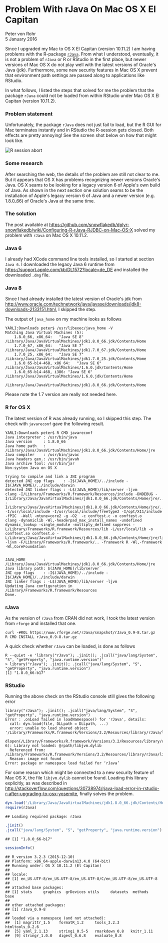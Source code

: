 # Problem With rJava On Mac OS X El Capitan
Peter von Rohr  
5 January 2016  









Since I upgraded my Mac to OS X El Capitan (version 10.11.2) I am having problems with the R-package [`rJava`](https://www.rforge.net/rJava). From what I understood, eventually, it is not a problem of `rJava` or R or RStudio in the first place, but newer versions of Mac OS X do not play well with the latest versions of Oracle's Java (jdk). Furthermore, some new security features in Mac OS X prevent that environment path settings are passed along to applications like RStudio. 

In what follows, I listed the steps that solved for me the problem that the package `rJava` could not be loaded from within RStudio under Mac OS X El Capitan (version 10.11.2). 

### Problem statement
Unfortunately, the package `rJava` does not just fail to load, but the R GUI for Mac terminates instantly and in RStudio the R-session gets closed. Both effects are pretty annoying! See the screen shot below on how that might look like.

![R session abort](http://charlotte-ngs.github.io/img/2016-01-05-MacOsXrJavaProblem/RSessionAbort.png)

### Some research
After searching the web, the details of the problem are still not clear to me. But it appears that OS X has problems recognizing newer versions Oracle's Java. OS X seams to be looking for a legacy version 6 of Apple's own build of Java. As shown in the next section one solution seams to be the installation of Apple's legacy version 6 of Java and a newer version (e.g. 1.8.0_66) of Oracle's Java at the same time. 

### The solution
The post available at https://github.com/snowflakedb/dplyr-snowflakedb/wiki/Configuring-R-rJava-RJDBC-on-Mac-OS-X solved my problem with `rJava` on Mac OS X 10.11.2. 

### Java 6
I already had XCode command line tools installed, so I started at section `Java 6`. I downloaded the legacy Java 6 runtime from https://support.apple.com/kb/DL1572?locale=de_DE and installed the downloaded `.dmg` file.

### Java 8
Since I had already installed the latest version of Oracle's jdk from http://www.oracle.com/technetwork/java/javase/downloads/jdk8-downloads-2133151.html, I skipped the step.

The output of `java_home` on my machine looks as follows

```
YARLI:Downloads peter$ /usr/libexec/java_home -V
Matching Java Virtual Machines (5):
    1.8.0_66, x86_64:	"Java SE 8"	/Library/Java/JavaVirtualMachines/jdk1.8.0_66.jdk/Contents/Home
    1.7.0_67, x86_64:	"Java SE 7"	/Library/Java/JavaVirtualMachines/jdk1.7.0_67.jdk/Contents/Home
    1.7.0_25, x86_64:	"Java SE 7"	/Library/Java/JavaVirtualMachines/jdk1.7.0_25.jdk/Contents/Home
    1.6.0_65-b14-468, x86_64:	"Java SE 6"	/Library/Java/JavaVirtualMachines/1.6.0.jdk/Contents/Home
    1.6.0_65-b14-468, i386:	"Java SE 6"	/Library/Java/JavaVirtualMachines/1.6.0.jdk/Contents/Home

/Library/Java/JavaVirtualMachines/jdk1.8.0_66.jdk/Contents/Home
```

Please note the 1.7 version are really not needed here.

### R for OS X
The latest version of R was already running, so I skipped this step. The check with `javareconf` gave the following result.

```
YARLI:Downloads peter$ R CMD javareconf
Java interpreter : /usr/bin/java
Java version     : 1.8.0_66
Java home path   : /Library/Java/JavaVirtualMachines/jdk1.8.0_66.jdk/Contents/Home/jre
Java compiler    : /usr/bin/javac
Java headers gen.: /usr/bin/javah
Java archive tool: /usr/bin/jar
Non-system Java on OS X

trying to compile and link a JNI program 
detected JNI cpp flags    : -I$(JAVA_HOME)/../include -I$(JAVA_HOME)/../include/darwin
detected JNI linker flags : -L$(JAVA_HOME)/lib/server -ljvm
clang -I/Library/Frameworks/R.framework/Resources/include -DNDEBUG -I/Library/Java/JavaVirtualMachines/jdk1.8.0_66.jdk/Contents/Home/jre/../include -I/Library/Java/JavaVirtualMachines/jdk1.8.0_66.jdk/Contents/Home/jre/../include/darwin -I/usr/local/include -I/usr/local/include/freetype2 -I/opt/X11/include    -fPIC  -Wall -mtune=core2 -g -O2  -c conftest.c -o conftest.o
clang -dynamiclib -Wl,-headerpad_max_install_names -undefined dynamic_lookup -single_module -multiply_defined suppress -L/Library/Frameworks/R.framework/Resources/lib -L/usr/local/lib -o conftest.so conftest.o -L/Library/Java/JavaVirtualMachines/jdk1.8.0_66.jdk/Contents/Home/jre/lib/server -ljvm -F/Library/Frameworks/R.framework/.. -framework R -Wl,-framework -Wl,CoreFoundation


JAVA_HOME        : /Library/Java/JavaVirtualMachines/jdk1.8.0_66.jdk/Contents/Home/jre
Java library path: $(JAVA_HOME)/lib/server
JNI cpp flags    : -I$(JAVA_HOME)/../include -I$(JAVA_HOME)/../include/darwin
JNI linker flags : -L$(JAVA_HOME)/lib/server -ljvm
Updating Java configuration in /Library/Frameworks/R.framework/Resources
Done.
```

### rJava
As the version of `rJava` from CRAN did not work, I took the latest version from `rforge` and installed that one.

```
curl -#ROL https://www.rforge.net/rJava/snapshot/rJava_0.9-8.tar.gz
R CMD INSTALL rJava_0.9-8.tar.gz
```

A quick check whether `rJava` can be loaded, is done as follows

```
R --quiet -e 'library("rJava"); .jinit(); .jcall("java/lang/System", "S", "getProperty", "java.runtime.version")'
> library("rJava"); .jinit(); .jcall("java/lang/System", "S", "getProperty", "java.runtime.version")
[1] "1.8.0_66-b17"
```

### RStudio
Running the above check on the RStudio console still gives the following error

```
library("rJava"); .jinit(); .jcall("java/lang/System", "S", "getProperty", "java.runtime.version")
Error : .onLoad failed in loadNamespace() for 'rJava', details:
  call: dyn.load(file, DLLpath = DLLpath, ...)
  error: unable to load shared object '/Library/Frameworks/R.framework/Versions/3.2/Resources/library/rJava/libs/rJava.so':
  dlopen(/Library/Frameworks/R.framework/Versions/3.2/Resources/library/rJava/libs/rJava.so, 6): Library not loaded: @rpath/libjvm.dylib
  Referenced from: /Library/Frameworks/R.framework/Versions/3.2/Resources/library/rJava/libs/rJava.so
  Reason: image not found
Error: package or namespace load failed for ‘rJava’
```

For some reason which might be connected to a new security feature of Mac OS X, the file `libjvm.dylib` cannot be found. Loading this library explicitly, as was described in http://stackoverflow.com/questions/30738974/rjava-load-error-in-rstudio-r-after-upgrading-to-osx-yosemite, finally solves the problem. 


```r
dyn.load('/Library/Java/JavaVirtualMachines/jdk1.8.0_66.jdk/Contents/Home/jre/lib/server/libjvm.dylib')
require(rJava)
```

```
## Loading required package: rJava
```

```r
.jinit()
.jcall("java/lang/System", "S", "getProperty", "java.runtime.version")
```

```
## [1] "1.8.0_66-b17"
```


```r
sessionInfo()
```

```
## R version 3.2.3 (2015-12-10)
## Platform: x86_64-apple-darwin13.4.0 (64-bit)
## Running under: OS X 10.11.2 (El Capitan)
## 
## locale:
## [1] en_US.UTF-8/en_US.UTF-8/en_US.UTF-8/C/en_US.UTF-8/en_US.UTF-8
## 
## attached base packages:
## [1] stats     graphics  grDevices utils     datasets  methods   base     
## 
## other attached packages:
## [1] rJava_0.9-8
## 
## loaded via a namespace (and not attached):
##  [1] magrittr_1.5    formatR_1.2     tools_3.2.3     htmltools_0.2.6
##  [5] yaml_2.1.13     stringi_0.5-5   rmarkdown_0.8   knitr_1.11     
##  [9] stringr_1.0.0   digest_0.6.8    evaluate_0.8
```



